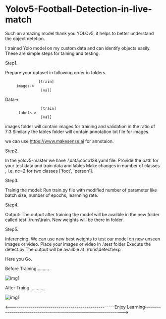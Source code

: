 # Yolov5-Football-Detection-in-live-match

Such an amazing model thank you YOLOv5, it helps to better understand the object detetion. 

I trained Yolo model on my custom data and can identify objects easily.
These are simple steps for taining and testing.

Step1. 

Prepare your dataset in following order in folders


                   [train]
         images->
                    [val]


Data->

                    [train]   
          labels->
                    [val]
                  
images folder will contain images for training and validation in the ratio of 7:3
Similarly the lables folder will contain  annotation txt file for images.

we can use https://www.makesense.ai for annotaion.

Step2.

In the yolov5-master we have .\data\coco128.yaml file.
Provide the path for your test data and train data and lables
Make changes in number of classes , i.e. nc=2 for two classes ['foot', 'person'].


Step3.

Trainig the model:
Run train.py file with modified number of parameter like batch size, number of epochs, learnning rate.


Step4.

Output:
The output after training the model will be availble in the new folder called test .\runs\train. New weights will be there in folder.


Step5.

Inferencing:
We can use new best weights to test our model on new unseen images or video.
Place your images or video in .\test folder 
Execute the detect.py 
The output will be availble at .\runs\detect\exp


Here you Go.





Before Training..........

![img1](https://user-images.githubusercontent.com/33762043/174591500-bd7cb07f-b569-4097-9887-ba64e0b2a0f4.jpg)



After Traing.............

![img1](https://user-images.githubusercontent.com/33762043/174591922-478673aa-8c69-45b1-8987-b816361081b3.jpg)








<----------------------------------------------------Enjoy Learning------------------------------------------------------------------->
